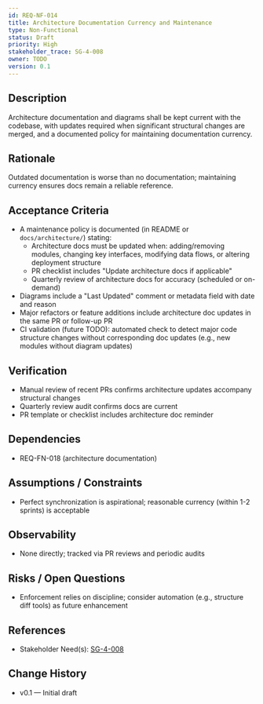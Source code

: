 ```yaml
---
id: REQ-NF-014
title: Architecture Documentation Currency and Maintenance
type: Non-Functional
status: Draft
priority: High
stakeholder_trace: SG-4-008
owner: TODO
version: 0.1
---
```


## Description
Architecture documentation and diagrams shall be kept current with the codebase, with updates required when significant structural changes are merged, and a documented policy for maintaining documentation currency.

## Rationale
Outdated documentation is worse than no documentation; maintaining currency ensures docs remain a reliable reference.

## Acceptance Criteria
- A maintenance policy is documented (in README or `docs/architecture/`) stating:
  - Architecture docs must be updated when: adding/removing modules, changing key interfaces, modifying data flows, or altering deployment structure
  - PR checklist includes "Update architecture docs if applicable"
  - Quarterly review of architecture docs for accuracy (scheduled or on-demand)
- Diagrams include a "Last Updated" comment or metadata field with date and reason
- Major refactors or feature additions include architecture doc updates in the same PR or follow-up PR
- CI validation (future TODO): automated check to detect major code structure changes without corresponding doc updates (e.g., new modules without diagram updates)

## Verification
- Manual review of recent PRs confirms architecture updates accompany structural changes
- Quarterly review audit confirms docs are current
- PR template or checklist includes architecture doc reminder

## Dependencies
- REQ-FN-018 (architecture documentation)

## Assumptions / Constraints
- Perfect synchronization is aspirational; reasonable currency (within 1-2 sprints) is acceptable

## Observability
- None directly; tracked via PR reviews and periodic audits

## Risks / Open Questions
- Enforcement relies on discipline; consider automation (e.g., structure diff tools) as future enhancement

## References
- Stakeholder Need(s): [SG-4-008](../strs-needs/SG-4-008.md)

## Change History
- v0.1 — Initial draft

